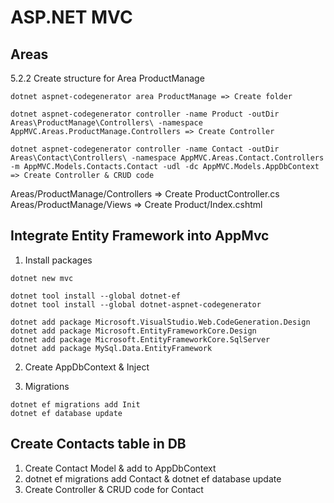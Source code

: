 # ASP.NET MVC

## Areas

5.2.2 Create structure for Area ProductManage

```
dotnet aspnet-codegenerator area ProductManage => Create folder

dotnet aspnet-codegenerator controller -name Product -outDir Areas\ProductManage\Controllers\ -namespace AppMVC.Areas.ProductManage.Controllers => Create Controller

dotnet aspnet-codegenerator controller -name Contact -outDir Areas\Contact\Controllers\ -namespace AppMVC.Areas.Contact.Controllers -m AppMVC.Models.Contacts.Contact -udl -dc AppMVC.Models.AppDbContext => Create Controller & CRUD code
```

Areas/ProductManage/Controllers => Create ProductController.cs
Areas/ProductManage/Views => Create Product/Index.cshtml

## Integrate Entity Framework into AppMvc

1. Install packages

```
dotnet new mvc

dotnet tool install --global dotnet-ef
dotnet tool install --global dotnet-aspnet-codegenerator

dotnet add package Microsoft.VisualStudio.Web.CodeGeneration.Design
dotnet add package Microsoft.EntityFrameworkCore.Design
dotnet add package Microsoft.EntityFrameworkCore.SqlServer
dotnet add package MySql.Data.EntityFramework
```

2. Create AppDbContext & Inject

3. Migrations

```
dotnet ef migrations add Init
dotnet ef database update
```

## Create Contacts table in DB

1. Create Contact Model & add to AppDbContext
2. dotnet ef migrations add Contact & dotnet ef database update
3. Create Controller & CRUD code for Contact
